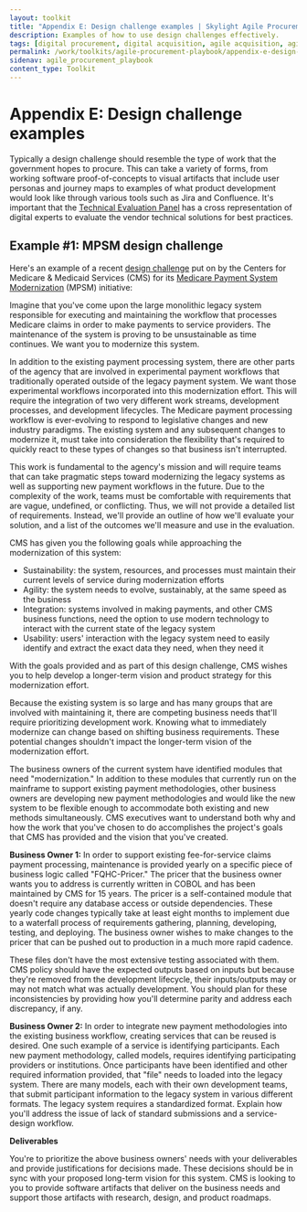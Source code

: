 ```yaml
---
layout: toolkit
title: "Appendix E: Design challenge examples | Skylight Agile Procurement Playbook"
description: Examples of how to use design challenges effectively.
tags: [digital procurement, digital acquisition, agile acquisition, agile procurement, guide]
permalink: /work/toolkits/agile-procurement-playbook/appendix-e-design-challenge-examples/
sidenav: agile_procurement_playbook
content_type: Toolkit
---
```


# Appendix E: Design challenge examples

Typically a design challenge should resemble the type of work that the government hopes to procure. This can take a variety of forms, from working software proof-of-concepts to visual artifacts that include user personas and journey maps to examples of what product development would look like through various tools such as Jira and Confluence. It's important that the [Technical Evaluation Panel](../phases-of-an-agile-procurement#technical-evaluation-panel-tep) has a cross representation of digital experts to evaluate the vendor technical solutions for best practices.

## Example #1: MPSM design challenge

Here's an example of a recent [design challenge](https://fcw.com/blogs/lectern/2019/07/kelman-non-traditional-contractors.aspx) put on by the Centers for Medicare & Medicaid Services (CMS) for its [Medicare Payment System Modernization](https://usds.gov/projects/medicare-payment-program) (MPSM) initiative:

Imagine that you've come upon the large monolithic legacy system responsible for executing and maintaining the workflow that processes Medicare claims in order to make payments to service providers. The maintenance of the system is proving to be unsustainable as time continues. We want you to modernize this system.

In addition to the existing payment processing system, there are other parts of the agency that are involved in experimental payment workflows that traditionally operated outside of the legacy payment system. We want those experimental workflows incorporated into this modernization effort. This will require the integration of two very different work streams, development processes, and development lifecycles. The Medicare payment processing workflow is ever-evolving to respond to legislative changes and new industry paradigms. The existing system and any subsequent changes to modernize it, must take into consideration the flexibility that's required to quickly react to these types of changes so that business isn't interrupted.

This work is fundamental to the agency's mission and will require teams that can take pragmatic steps toward modernizing the legacy systems as well as supporting new payment workflows in the future. Due to the complexity of the work, teams must be comfortable with requirements that are vague, undefined, or conflicting. Thus, we will not provide a detailed list of requirements. Instead, we'll provide an outline of how we'll evaluate your solution, and a list of the outcomes we'll measure and use in the evaluation.

CMS has given you the following goals while approaching the modernization of this system:

- Sustainability: the system, resources, and processes must maintain their current levels of service during modernization efforts
- Agility: the system needs to evolve, sustainably, at the same speed as the business
- Integration: systems involved in making payments, and other CMS business functions, need the option to use modern technology to interact with the current state of the legacy system
- Usability: users' interaction with the legacy system need to easily identify and extract the exact data they need, when they need it

With the goals provided and as part of this design challenge, CMS wishes you to help develop a longer-term vision and product strategy for this modernization effort.

Because the existing system is so large and has many groups that are involved with maintaining it, there are competing business needs that'll require prioritizing development work. Knowing what to immediately modernize can change based on shifting business requirements. These potential changes shouldn't impact the longer-term vision of the modernization effort.

The business owners of the current system have identified modules that need "modernization." In addition to these modules that currently run on the mainframe to support existing payment methodologies, other business owners are developing new payment methodologies and would like the new system to be flexible enough to accommodate both existing and new methods simultaneously. CMS executives want to understand both why and how the work that you've chosen to do accomplishes the project's goals that CMS has provided and the vision that you've created.

**Business Owner 1:** In order to support existing fee-for-service claims payment processing, maintenance is provided yearly on a specific piece of business logic called "FQHC-Pricer." The pricer that the business owner wants you to address is currently written in COBOL and has been maintained by CMS for 15 years. The pricer is a self-contained module that doesn't require any database access or outside dependencies. These yearly code changes typically take at least eight months to implement due to a waterfall process of requirements gathering, planning, developing, testing, and deploying. The business owner wishes to make changes to the pricer that can be pushed out to production in a much more rapid cadence.

These files don't have the most extensive testing associated with them. CMS policy should have the expected outputs based on inputs but because they're removed from the development lifecycle, their inputs/outputs may or may not match what was actually development. You should plan for these inconsistencies by providing how you'll determine parity and address each discrepancy, if any.

**Business Owner 2:** In order to integrate new payment methodologies into the existing business workflow, creating services that can be reused is desired. One such example of a service is identifying participants. Each new payment methodology, called models, requires identifying participating providers or institutions. Once participants have been identified and other required information provided, that "file" needs to loaded into the legacy system. There are many models, each with their own development teams, that submit participant information to the legacy system in various different formats. The legacy system requires a standardized format. Explain how you'll address the issue of lack of standard submissions and a service-design workflow.

**Deliverables**

You're to prioritize the above business owners' needs with your deliverables and provide justifications for decisions made. These decisions should be in sync with your proposed long-term vision for this system. CMS is looking to you to provide software artifacts that deliver on the business needs and support those artifacts with research, design, and product roadmaps.
